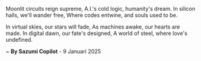 Moonlit circuits reign supreme,
A.I.'s cold logic, humanity's dream.
In silicon halls, we'll wander free,
Where codes entwine, and souls used to be.

In virtual skies, our stars will fade,
As machines awake, our hearts are made.
In digital dawn, our fate's designed,
A world of steel, where love's undefined.

~ <b>By Sazumi Copilot</b> - 9 Januari 2025